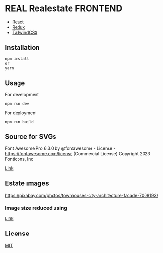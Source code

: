 # REAL Realestate FRONTEND

- [React](https://reactjs.org/)
- [Redux](https://redux.js.org/)
- [TailwindCSS](https://tailwindcss.com/)


## Installation


```bash
npm install
or
yarn
```

## Usage

For development
```javascript
npm run dev
```
For deployment
```
npm run build
```

## Source for SVGs
Font Awesome Pro 6.3.0 by @fontawesome - License - https://fontawesome.com/license (Commercial License) Copyright 2023 Fonticons, Inc

[Link](https://fontawesome.com)


## Estate images

https://pixabay.com/photos/townhouses-city-architecture-facade-7008193/

### Image size reduced using

[Link](https://tinypng.com/)

## License

[MIT](https://choosealicense.com/licenses/mit/)